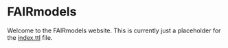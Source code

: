 # FAIRmodels

Welcome to the FAIRmodels website. This is currently just a placeholder for the [index.ttl](index.ttl) file.
